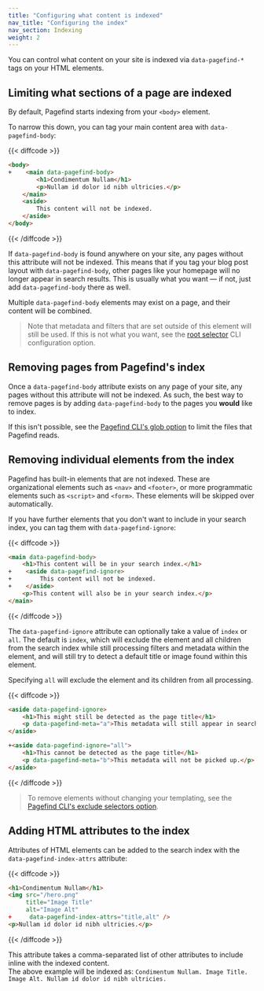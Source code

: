 ```yaml
---
title: "Configuring what content is indexed"
nav_title: "Configuring the index"
nav_section: Indexing
weight: 2
---
```


You can control what content on your site is indexed via `data-pagefind-*` tags on your HTML elements.

## Limiting what sections of a page are indexed

By default, Pagefind starts indexing from your `<body>` element.

To narrow this down, you can tag your main content area with `data-pagefind-body`:

{{< diffcode >}}
```html
<body>
+    <main data-pagefind-body>
        <h1>Condimentum Nullam</h1>
        <p>Nullam id dolor id nibh ultricies.</p>
    </main>
    <aside>
        This content will not be indexed.
    </aside>
</body>
```
{{< /diffcode >}}

If `data-pagefind-body` is found anywhere on your site, any pages without this attribute will not be indexed. This means that if you tag your blog post layout with `data-pagefind-body`, other pages like your homepage will no longer appear in search results. This is usually what you want — if not, just add `data-pagefind-body` there as well.

Multiple `data-pagefind-body` elements may exist on a page, and their content will be combined.

> Note that metadata and filters that are set outside of this element will still be used. If this is not what you want, see the [root selector](/docs/config-options/#root-selector) CLI configuration option.

## Removing pages from Pagefind's index

Once a `data-pagefind-body` attribute exists on any page of your site, any pages without this attribute will not be indexed. As such, the best way to remove pages is by adding `data-pagefind-body` to the pages you **would** like to index.

If this isn't possible, see the [Pagefind CLI's glob option](/docs/config-options/#glob) to limit the files that Pagefind reads.

## Removing individual elements from the index

Pagefind has built-in elements that are not indexed. These are organizational elements such as `<nav>` and `<footer>`, or more programmatic elements such as `<script>` and `<form>`. These elements will be skipped over automatically.

If you have further elements that you don't want to include in your search index, you can tag them with `data-pagefind-ignore`:

{{< diffcode >}}
```html
<main data-pagefind-body>
    <h1>This content will be in your search index.</h1>
+    <aside data-pagefind-ignore>
+        This content will not be indexed.
+    </aside>
    <p>This content will also be in your search index.</p>
</main>
```
{{< /diffcode >}}

The `data-pagefind-ignore` attribute can optionally take a value of `index` or `all`. The default is `index`, which will exclude the element and all children from the search index while still processing filters and metadata within the element, and will still try to detect a default title or image found within this element.

Specifying `all` will exclude the element and its children from all processing.

{{< diffcode >}}
```html
<aside data-pagefind-ignore>
    <h1>This might still be detected as the page title</h1>
    <p data-pagefind-meta="a">This metadata will still appear in search results.</p>
</aside>

+<aside data-pagefind-ignore="all">
    <h1>This cannot be detected as the page title</h1>
    <p data-pagefind-meta="b">This metadata will not be picked up.</p>
</aside>
```
{{< /diffcode >}}

> To remove elements without changing your templating, see the [Pagefind CLI's exclude selectors option](/docs/config-options/#exclude-selectors).

## Adding HTML attributes to the index

Attributes of HTML elements can be added to the search index with the `data-pagefind-index-attrs` attribute:

{{< diffcode >}}
```html
<h1>Condimentum Nullam</h1>
<img src="/hero.png"
     title="Image Title"
     alt="Image Alt"
+     data-pagefind-index-attrs="title,alt" />
<p>Nullam id dolor id nibh ultricies.</p>
```
{{< /diffcode >}}

This attribute takes a comma-separated list of other attributes to include inline with the indexed content.  
The above example will be indexed as: `Condimentum Nullam. Image Title. Image Alt. Nullam id dolor id nibh ultricies.`
